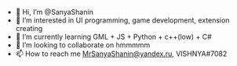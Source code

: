 - 👋 Hi, I’m @SanyaShanin
- 👀 I’m interested in UI programming, game development, extension creating
- 🌱 I’m currently learning GML + JS + Python + c++(low) + C#
- 💞️ I’m looking to collaborate on hmmmmm
- 📫 How to reach me MrSanyaShanin@yandex.ru, VISHNYA#7082

<!---
SanyaShanin/SanyaShanin is a ✨ special ✨ repository because its `README.md` (this file) appears on your GitHub profile.
You can click the Preview link to take a look at your changes.
--->
